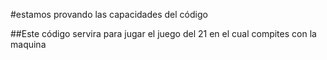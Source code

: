 #estamos provando las capacidades del código

##Este código servira para jugar el juego del 21 en el cual compites con la maquina
